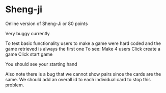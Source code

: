 # Sheng-ji
Online version of Sheng-Ji or 80 points


Very buggy currently

To test basic functionality users to make a game were hard coded and the game retrieved is always the first one
To see:
Make 4 users
Click create a game
Click start game

You should see your starting hand


Also note there is a bug that we cannot show pairs since the cards are the same. We should add an overall id to each individual card to stop this problem.
